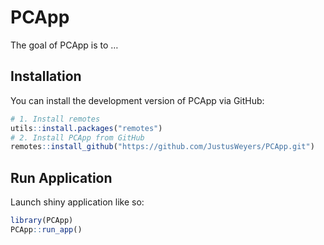 
<!-- README.md is generated from README.Rmd. Please edit that file -->

# PCApp

<!-- badges: start -->
<!-- badges: end -->

The goal of PCApp is to …

## Installation

You can install the development version of PCApp via GitHub:

``` r
# 1. Install remotes
utils::install.packages("remotes")
# 2. Install PCApp from GitHub
remotes::install_github("https://github.com/JustusWeyers/PCApp.git")
```

## Run Application

Launch shiny application like so:

``` r
library(PCApp)
PCApp::run_app()
```

